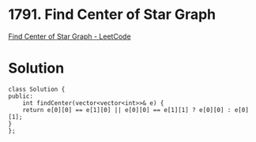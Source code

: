 # 1791. Find Center of Star Graph

[ Find Center of Star Graph - LeetCode](https://leetcode.com/problems/find-center-of-star-graph/)

# Solution
```
class Solution {
public:
    int findCenter(vector<vector<int>>& e) {
    return e[0][0] == e[1][0] || e[0][0] == e[1][1] ? e[0][0] : e[0][1];
}
};
```